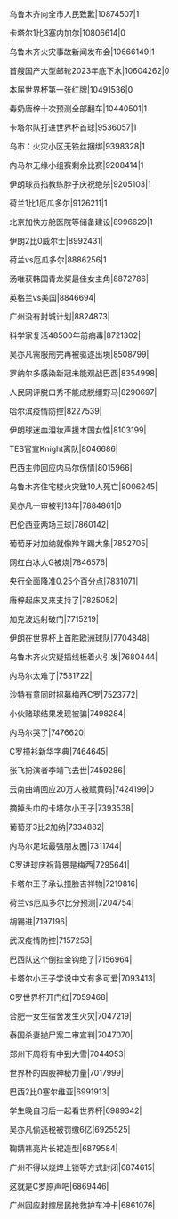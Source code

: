 乌鲁木齐向全市人民致歉|10874507|1

卡塔尔1比3塞内加尔|10806614|0

乌鲁木齐火灾事故新闻发布会|10666149|1

首艘国产大型邮轮2023年底下水|10604262|0

本届世界杯第一张红牌|10491536|0

毒奶唐梓十次预测全部翻车|10440501|1

卡塔尔队打进世界杯首球|9536057|1

乌市：火灾小区无铁丝捆绑|9398328|1

内马尔无缘小组赛剩余比赛|9208414|1

伊朗球员掐教练脖子庆祝绝杀|9205103|1

荷兰1比1厄瓜多尔|9126211|1

北京加快方舱医院等储备建设|8996629|1

伊朗2比0威尔士|8992431|

荷兰vs厄瓜多尔|8886256|1

汤唯获韩国青龙奖最佳女主角|8872786|

英格兰vs美国|8846694|

广州没有封城计划|8824873|

科学家复活48500年前病毒|8721302|

吴亦凡需服刑完再被驱逐出境|8508799|

罗纳尔多感染新冠未能观战巴西|8354998|

人民网评脱口秀不能成脱缰野马|8290697|

哈尔滨疫情防控|8227539|

伊朗球迷血泪妆声援本国女性|8103199|

TES官宣Knight离队|8046686|

巴西主帅回应内马尔伤情|8015966|

乌鲁木齐住宅楼火灾致10人死亡|8006245|

吴亦凡一审被判13年|7884861|0

巴伦西亚两场三球|7860142|

葡萄牙对加纳就像羚羊踢大象|7852705|

网红白冰大G被烧|7846576|

央行全面降准0.25个百分点|7831071|

唐梓起床又来支持了|7825052|

加克波远射破门|7715219|

伊朗在世界杯上首胜欧洲球队|7704848|

乌鲁木齐火灾疑插线板着火引发|7680444|

内马尔太难了|7531722|

沙特有意同时招募梅西C罗|7523772|

小伙赌球结果发现被骗|7498284|

内马尔哭了|7476620|

C罗撞衫新华字典|7464645|

张飞扮演者李靖飞去世|7459286|

云南曲靖回应20万人被赋黄码|7424199|0

摘掉头巾的卡塔尔小王子|7393538|

葡萄牙3比2加纳|7334882|

内马尔足坛最强朋友圈|7311744|

C罗进球庆祝背景是梅西|7295641|

卡塔尔王子承认撞脸吉祥物|7219816|

荷兰vs厄瓜多尔比分预测|7204754|

胡锡进|7197196|

武汉疫情防控|7157253|

巴西队这个倒挂金钩绝了|7156964|

卡塔尔小王子学说中文有多可爱|7093413|

C罗世界杯开门红|7059468|

合肥一女生宿舍发生火灾|7047219|

泰国杀妻抛尸案二审宣判|7047070|

郑州下周将有中到大雪|7044953|

世界杯的四股神秘力量|7017999|

巴西2比0塞尔维亚|6991913|

学生晚自习后一起看世界杯|6989342|

吴亦凡偷逃税被罚缴6亿|6925525|

鞠婧祎亮片长裙造型|6879584|

广州不得以烧焊上锁等方式封闭|6874615|

这就是C罗原声吧|6869446|

广州回应封控居民抢救护车冲卡|6861076|

